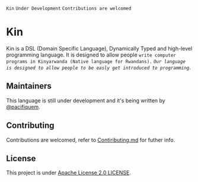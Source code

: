 `Kin` `Under Development` `Contributions are welcomed`

# Kin

Kin is a DSL (Domain Specific Language), Dynamically Typed and high-level programming language.
It is designed to allow people `write computer programs in Kinyarwanda (Native language for Rwandans).`
*`Our language is designed to allow people to be easly get introduced to programming`*.

## Maintainers

This language is still under development and it's being written by [@pacifiquem](https://github.com/pacifiquem).

## Contributing

Contributions are welcomed, refer to [Contiributing.md](https://github.com/kin-lang/kin/blob/main/contributing.md) for futher info.

## License

This project is under [Apache License 2.0 LICENSE](https://github.com/kin-lang/kin/blob/main/LICENSE).
